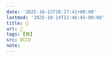 ```yaml
---
date: '2025-10-13T10:27:41+08:00'
lastmod: '2025-10-14T21:46:45-08:00'
title: 􅕜
url: 􅕜
tags: [䰩]
src: DCCV
note:
---
```

